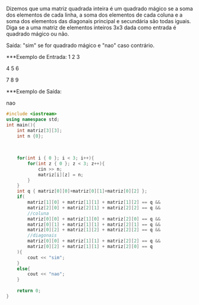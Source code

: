 Dizemos que uma matriz quadrada inteira é um quadrado mágico se a soma dos elementos de cada linha, a soma dos elementos de cada coluna e a soma dos elementos das diagonais principal e secundária são todas iguais. Diga se a uma matriz de elementos inteiros 3x3 dada como entrada é quadrado mágico ou não. 
 
Saída: "sim" se for quadrado mágico e "nao" caso contrário. 
 
***Exemplo de Entrada:
1 2 3 

4 5 6 

7 8 9 
 
***Exemplo de Saída: 

nao

```cpp
#include <iostream>
using namespace std;
int main(){
    int matriz[3][3];
    int n {0};
    
    
    
    for(int i { 0 }; i < 3; i++){
        for(int z { 0 }; z < 3; z++){
            cin >> n;
            matriz[i][z] = n;
        }
    }
    int q { matriz[0][0]+matriz[0][1]+matriz[0][2] };
    if(
        matriz[1][0] + matriz[1][1] + matriz[1][2] == q &&
        matriz[2][0] + matriz[2][1] + matriz[2][2] == q &&
        //coluna
        matriz[0][0] + matriz[1][0] + matriz[2][0] == q &&
        matriz[0][1] + matriz[1][1] + matriz[2][1] == q &&
        matriz[0][2] + matriz[1][2] + matriz[2][2] == q &&
        //diagonais
        matriz[0][0] + matriz[1][1] + matriz[2][2] == q &&
        matriz[0][2] + matriz[1][1] + matriz[2][0] == q
    ){
        cout << "sim";
    }
    else{
        cout << "nao";
    }
    
    return 0;
}

```
